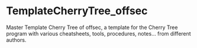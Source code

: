 # TemplateCherryTree_offsec
Master Template Cherry Tree of offsec, a template for the Cherry Tree program with various cheatsheets, tools, procedures, notes… from different authors.
